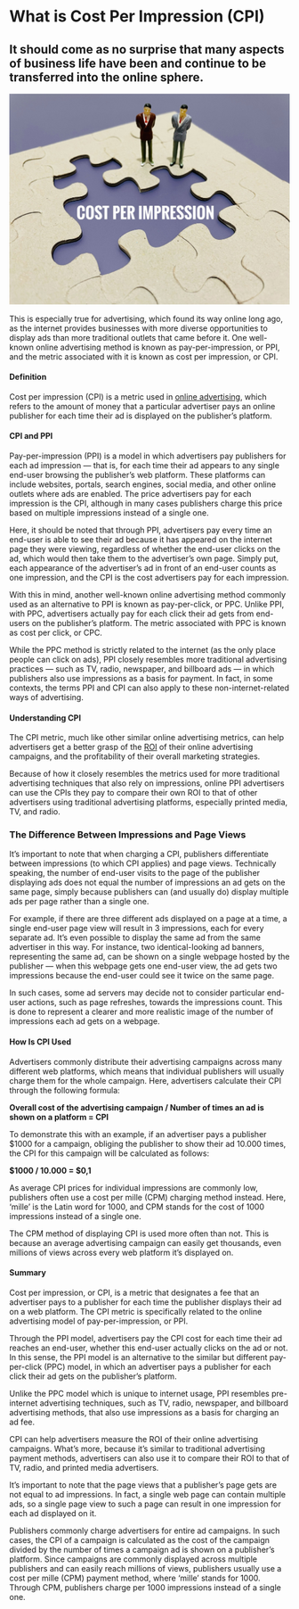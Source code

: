 # What is Cost Per Impression (CPI)

## It should come as no surprise that many aspects of business life have been and continue to be transferred into the online sphere.

![Cost per impression](./img/cpi-measures-how-many-times-your-ad-appears-on-a-site-whether-or-not-the-users-actually-sees-or_t20_gLdmXN.jpeg)

This is especially true for advertising, which found its way online long ago, as the internet provides businesses with more diverse opportunities to display ads than more traditional outlets that came before it. One well-known online advertising method is known as pay-per-impression, or PPI, and the metric associated with it is known as cost per impression, or CPI.

#### Definition

Cost per impression (CPI) is a metric used in [online advertising](https://www.tidalmarketing.co.uk/our-services/online-advertising), which refers to the amount of money that a particular advertiser pays an online publisher for each time their ad is displayed on the publisher’s platform.

#### CPI and PPI

Pay-per-impression (PPI) is a model in which advertisers pay publishers for each ad impression — that is, for each time their ad appears to any single end-user browsing the publisher’s web platform. These platforms can include websites, portals, search engines, social media, and other online outlets where ads are enabled. The price advertisers pay for each impression is the CPI, although in many cases publishers charge this price based on multiple impressions instead of a single one.

Here, it should be noted that through PPI, advertisers pay every time an end-user is able to see their ad because it has appeared on the internet page they were viewing, regardless of whether the end-user clicks on the ad, which would then take them to the advertiser’s own page. Simply put, each appearance of the advertiser’s ad in front of an end-user counts as one impression, and the CPI is the cost advertisers pay for each impression.

With this in mind, another well-known online advertising method commonly used as an alternative to PPI is known as pay-per-click, or PPC. Unlike PPI, with PPC, advertisers actually pay for each click their ad gets from end-users on the publisher’s platform. The metric associated with PPC is known as cost per click, or CPC.

While the PPC method is strictly related to the internet (as the only place people can click on ads), PPI closely resembles more traditional advertising practices — such as TV, radio, newspaper, and billboard ads — in which publishers also use impressions as a basis for payment. In fact, in some contexts, the terms PPI and CPI can also apply to these non-internet-related ways of advertising.

#### Understanding CPI

The CPI metric, much like other similar online advertising metrics, can help advertisers get a better grasp of the [ROI](https://www.owox.com/blog/articles/how-to-calculate-roi/) of their online advertising campaigns, and the profitability of their overall marketing strategies.

Because of how it closely resembles the metrics used for more traditional advertising techniques that also rely on impressions, online PPI advertisers can use the CPIs they pay to compare their own ROI to that of other advertisers using traditional advertising platforms, especially printed media, TV, and radio.

### The Difference Between Impressions and Page Views

It’s important to note that when charging a CPI, publishers differentiate between impressions (to which CPI applies) and page views. Technically speaking, the number of end-user visits to the page of the publisher displaying ads does not equal the number of impressions an ad gets on the same page, simply because publishers can (and usually do) display multiple ads per page rather than a single one.

For example, if there are three different ads displayed on a page at a time, a single end-user page view will result in 3 impressions, each for every separate ad. It’s even possible to display the same ad from the same advertiser in this way. For instance, two identical-looking ad banners, representing the same ad, can be shown on a single webpage hosted by the publisher — when this webpage gets one end-user view, the ad gets two impressions because the end-user could see it twice on the same page.

In such cases, some ad servers may decide not to consider particular end-user actions, such as page refreshes, towards the impressions count. This is done to represent a clearer and more realistic image of the number of impressions each ad gets on a webpage.

#### How Is CPI Used

Advertisers commonly distribute their advertising campaigns across many different web platforms, which means that individual publishers will usually charge them for the whole campaign. Here, advertisers calculate their CPI through the following formula:

**Overall cost of the advertising campaign / Number of times an ad is shown on a platform = CPI**

To demonstrate this with an example, if an advertiser pays a publisher $1000 for a campaign, obliging the publisher to show their ad 10.000 times, the CPI for this campaign will be calculated as follows:

**\$1000 / 10.000 = $0,1**

As average CPI prices for individual impressions are commonly low, publishers often use a cost per mille (CPM) charging method instead. Here, ‘mille’ is the Latin word for 1000, and CPM stands for the cost of 1000 impressions instead of a single one.

The CPM method of displaying CPI is used more often than not. This is because an average advertising campaign can easily get thousands, even millions of views across every web platform it’s displayed on.

#### Summary

Cost per impression, or CPI, is a metric that designates a fee that an advertiser pays to a publisher for each time the publisher displays their ad on a web platform. The CPI metric is specifically related to the online advertising model of pay-per-impression, or PPI.

Through the PPI model, advertisers pay the CPI cost for each time their ad reaches an end-user, whether this end-user actually clicks on the ad or not. In this sense, the PPI model is an alternative to the similar but different pay-per-click (PPC) model, in which an advertiser pays a publisher for each click their ad gets on the publisher’s platform.

Unlike the PPC model which is unique to internet usage, PPI resembles pre-internet advertising techniques, such as TV, radio, newspaper, and billboard advertising methods, that also use impressions as a basis for charging an ad fee.

CPI can help advertisers measure the ROI of their online advertising campaigns. What’s more, because it’s similar to traditional advertising payment methods, advertisers can also use it to compare their ROI to that of TV, radio, and printed media advertisers.

It’s important to note that the page views that a publisher’s page gets are not equal to ad impressions. In fact, a single web page can contain multiple ads, so a single page view to such a page can result in one impression for each ad displayed on it.

Publishers commonly charge advertisers for entire ad campaigns. In such cases, the CPI of a campaign is calculated as the cost of the campaign divided by the number of times a campaign ad is shown on a publisher’s platform. Since campaigns are commonly displayed across multiple publishers and can easily reach millions of views, publishers usually use a cost per mille (CPM) payment method, where ‘mille’ stands for 1000. Through CPM, publishers charge per 1000 impressions instead of a single one.